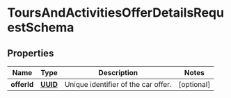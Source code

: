 # ToursAndActivitiesOfferDetailsRequestSchema

## Properties
Name | Type | Description | Notes
------------ | ------------- | ------------- | -------------
**offerId** | [**UUID**](UUID.md) | Unique identifier of the car offer. |  [optional]
